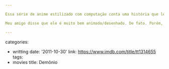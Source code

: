 ```yaml
---

Essa série de anime estilizado com computação conta uma história que lembra o drama pesado de Dororo, mas por enquanto sem a fuga cômica. Tudo é tenso no primeiro episódio.

Meu amigo disse que ele é muito bem animado/desenhado. De fato. Porém, ele comenta o trabalho que deve ter dado à equipe, no que discordo levemente. Tenho a talvez falsa sensação de que trabalhos mais voltados para a computação e menos para o desenho tradicional tendem a ser mais fáceis. De qualquer forma, não importa o trabalho que uma obra teve, e sim seu resultado. E o resultado dos traços me incomoda pelo apelo fácil, mas o trabalho na direção, em entregar um dinamismo que evoca melhor as emoções humanas em pura adrenalina, é admirável.

---
```

categories:
- writting
date: '2011-10-30'
link: https://www.imdb.com/title/tt1314655
tags:
- movies
title: Demônio
